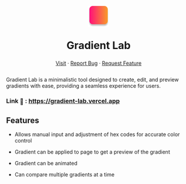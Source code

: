 <!-- # Gradient-lab -->
<div
      class="container"
      style="
        display: flex;
        flex-direction: column;
        justify-items: center;
        align-items: center;
        line-height: 1rem;
      "
    >
      <div class="wrapper">
        <img src="build/icon.png" alt="" />
      </div>
      <div class="wrapper">
        <h1>Gradient Lab</h1>
      </div>
      <p align="center">
    <a href="https://gradient-lab.vercel.app">Visit</a>
    &middot;
    <a href="https://github.com/sagarkemble/gradient-lab/issues/new?template=bug_report.md">Report Bug</a>
    &middot;
    <a href="https://github.com/sagarkemble/gradient-lab/issues/new?template=feature_request.md">Request Feature</a>
  </p>
    </div>

Gradient Lab is a minimalistic tool designed to create, edit, and preview gradients with ease, providing a seamless experience for users.

### Link <span style="font-size: 1rem; vertical-align: middle;">🔗</span> : https://gradient-lab.vercel.app

## Features

- Allows manual input and adjustment of hex codes for accurate color control

- Gradient can be applied to page to get a preview of the gradient

- Gradient can be animated

- Can compare multiple gradients at a time
